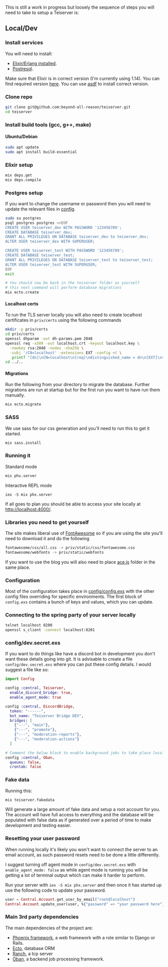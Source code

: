 This is still a work in progress but loosely the sequence of steps you will need to take to setup a Teiserver is:

## Local/Dev
### Install services
You will need to install:
- [Elixir/Erlang installed](https://elixir-lang.org/install.html).
- [Postresql](https://www.postgresql.org/download).

Make sure that Elixir is in correct version (I'm currently using 1.14). You can find required version [here](https://github.com/beyond-all-reason/teiserver/blob/master/mix.exs#L8).
You can use [asdf](https://github.com/asdf-vm/asdf) to install correct version.

### Clone repo
```bash
git clone git@github.com:beyond-all-reason/teiserver.git
cd teiserver
```

### Install build tools (gcc, g++, make)
#### Ubuntu/Debian
```bash
sudo apt update
sudo apt install build-essential
```

### Elixir setup
```bash
mix deps.get
mix deps.compile
```

### Postgres setup
If you want to change the username or password then you will need to update the relevant files in [config](/config).
```bash
sudo su postgres
psql postgres postgres <<EOF
CREATE USER teiserver_dev WITH PASSWORD '123456789';
CREATE DATABASE teiserver_dev;
GRANT ALL PRIVILEGES ON DATABASE teiserver_dev to teiserver_dev;
ALTER USER teiserver_dev WITH SUPERUSER;

CREATE USER teiserver_test WITH PASSWORD '123456789';
CREATE DATABASE teiserver_test;
GRANT ALL PRIVILEGES ON DATABASE teiserver_test to teiserver_test;
ALTER USER teiserver_test WITH SUPERUSER;
EOF
exit

# You should now be back in the teiserver folder as yourself
# this next command will perform database migrations
mix ecto.create
```

#### Localhost certs
To run the TLS server locally you will also need to create localhost certificates in `priv/certs` using the following commands

```bash
mkdir -p priv/certs
cd priv/certs
openssl dhparam -out dh-params.pem 2048
openssl req -x509 -out localhost.crt -keyout localhost.key \
  -newkey rsa:2048 -nodes -sha256 \
  -subj '/CN=localhost' -extensions EXT -config <( \
   printf "[dn]\nCN=localhost\n[req]\ndistinguished_name = dn\n[EXT]\nsubjectAltName=DNS:localhost\nkeyUsage=digitalSignature\nextendedKeyUsage=serverAuth")
cd ../..
```

#### Migrations
Run the following from your directory to migrate the database. Further migrations are run at startup but for the first run you want to have run them manually.
```bash
mix ecto.migrate
```

### SASS
We use sass for our css generation and you'll need to run this to get it started.
```bash
mix sass.install
```

### Running it
Standard mode
```bash
mix phx.server
```

Interactive REPL mode
```
iex -S mix phx.server
```
If all goes to plan you should be able to access your site locally at [http://localhost:4000/](http://localhost:4000/).

### Libraries you need to get yourself
The site makes liberal use of [FontAwesome](https://fontawesome.com/) so if you are using the site you'll need to download it and do the following
```bash
fontawesome/css/all.css -> priv/static/css/fontawesome.css
fontawesome/webfonts -> priv/static/webfonts
```

If you want to use the blog you will also need to place [ace.js](https://ace.c9.io/) folder in the same place.

### Configuration
Most of the configuration takes place in [config/config.exs](config/config.exs) with the other config files overriding for specific environments. The first block of `config.exs` contains a bunch of keys and values, which you can update.

### Connecting to the spring party of your server locally
```bash
telnet localhost 8200
openssl s_client -connect localhost:8201
```

### config/dev.secret.exs
If you want to do things like have a discord bot in development you don't want these details going into git. It is advisable to create a file `config/dev.secret.exs` where you can put these config details. I would suggest a file like so:
```elixir
import Config

config :central, Teiserver,
  enable_discord_bridge: true,
  enable_agent_mode: true

config :central, DiscordBridge,
  token: "------",
  bot_name: "Teiserver Bridge DEV",
  bridges: [
    {"---", "main"},
    {"---", "promote"},
    {"---", "moderation-reports"},
    {"---", "moderation-actions"}
  ]

# Comment the below block to enable background jobs to take place locally
config :central, Oban,
  queues: false,
  crontab: false

```

### Fake data
Running this:
```bash
mix teiserver.fakedata
```

Will generate a large amount of fake data and setup a root account for you. The account will have full access to everything and the database will be populated with false data as if generated over a period of time to make development and testing easier.

### Resetting your user password
When running locally it's likely you won't want to connect the server to an email account, as such password resets need to be done a little differently.

I suggest turning off agent mode in `config/dev.secret.exs` with `enable_agent_mode: false` as while agent mode is running you will be getting a lot of terminal output which can make it harder to perform.

Run your server with `iex -S mix phx.server` and then once it has started up use the following code to update your password.

```elixir
user = Central.Account.get_user_by_email("root@localhost")
Central.Account.update_user(user, %{"password" => "your password here"})
```

### Main 3rd party dependencies
The main dependencies of the project are:
- [Phoenix framework](https://www.phoenixframework.org/), a web framework with a role similar to Django or Rails.
- [Ecto](https://github.com/elixir-ecto/ecto), database ORM
- [Ranch](https://github.com/ninenines/ranch), a tcp server
- [Oban](https://github.com/sorentwo/oban), a backend job processing framework.
